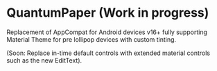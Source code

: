 QuantumPaper (Work in progress)
===============================

Replacement of AppCompat for Android devices v16+ fully supporting Material Theme for pre lollipop
devices with custom tinting.

(Soon: Replace in-time default controls with extended material controls such as the new EditText).